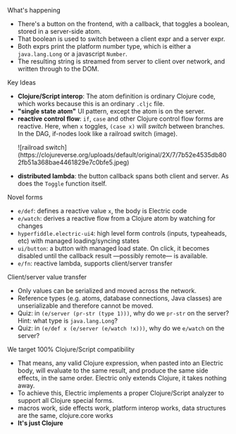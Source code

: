 What's happening
* There's a button on the frontend, with a callback, that toggles a boolean, stored in a server-side atom.
* That boolean is used to switch between a client expr and a server expr.
* Both exprs print the platform number type, which is either a `java.lang.Long` or a javascript `Number`.
* The resulting string is streamed from server to client over network, and written through to the DOM.

Key Ideas
* **Clojure/Script interop**: The atom definition is ordinary Clojure code, which works because this is an ordinary `.cljc` file.
* **"single state atom"** UI pattern, except the atom is on the server.
* **reactive control flow**: `if`, `case` and other Clojure control flow forms are reactive. Here, when `x` toggles, `(case x)` will *switch* between branches. In the DAG, if-nodes look like a railroad switch (image).
  <p>![railroad switch](https://clojureverse.org/uploads/default/original/2X/7/7b52e4535db802fb51a368bae4461829e7c0bfe5.jpeg)</p>
* **distributed lambda**: the button callback spans both client and server. As does the `Toggle` function itself.

Novel forms
* `e/def`: defines a reactive value `x`, the body is Electric code
* `e/watch`: derives a reactive flow from a Clojure atom by watching for changes
* `hyperfiddle.electric-ui4`: high level form controls (inputs, typeaheads, etc) with managed loading/syncing states
* `ui/button`: a button with managed load state. On click, it becomes disabled until the callback result —possibly remote— is available.
* `e/fn`: reactive lambda, supports client/server transfer

Client/server value transfer
* Only values can be serialized and moved across the network. 
* Reference types (e.g. atoms, database connections, Java classes) are unserializable and therefore cannot be moved.
* Quiz: in `(e/server (pr-str (type 1)))`, why do we `pr-str` on the server? Hint: what type is `java.lang.Long`?
* Quiz: in `(e/def x (e/server (e/watch !x)))`, why do we `e/watch` on the server?

We target 100% Clojure/Script compatibility
* That means, any valid Clojure expression, when pasted into an Electric body, will evaluate to the same result, and produce the same side effects, in the same order. Electric only extends Clojure, it takes nothing away.
* To achieve this, Electric implements a proper Clojure/Script analyzer to support all Clojure special forms.
* macros work, side effects work, platform interop works, data structures are the same, clojure.core works
* **It's just Clojure**